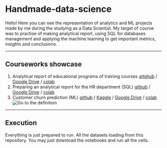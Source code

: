 # Handmade-data-science
Hello! Here you can see the representation of analytics and ML projects made by me during the studying as a Data Scientist. My target of course was to practise of making analytical report, using SQL for databases management and applying the machine learning to get important metrics, insights and conclusions.
***
## Courseworks showcase
1. Analytical report of educational programs of training courses [gitghub](https://github.com/RuslanOraev/handmade-data-science/blob/main/notebooks/courseworks/OraevR_coursework_analytics_1.ipynb) / [Google Drive](https://drive.google.com/file/d/1h-o5B7C1ChDRmG8frcMsA3DGLyH3SWQr/view?usp=sharing)  / [colab](https://colab.research.google.com/drive/1h-o5B7C1ChDRmG8frcMsA3DGLyH3SWQr)<br>
2. Preparing an analytical report for the HR department (SQL) [github](https://github.com/RuslanOraev/handmade-data-science/blob/main/notebooks/courseworks/OraevR_Coursework_analytics_2.ipynb) / [Google Drive](https://drive.google.com/file/d/1-q0e6rFd-c4i39ELLPT8cGBXygAEA5Mb/view?usp=sharing) / [colab](https://colab.research.google.com/drive/1-q0e6rFd-c4i39ELLPT8cGBXygAEA5Mb)<br>
3. Customer churn prediction (ML) [github](https://github.com/RuslanOraev/handmade-data-science/blob/main/notebooks/courseworks/Coursework_ML.ipynb) / [Kaggle](https://www.kaggle.com/ruslanoraev/coursework-ml) / [Google Drive](https://drive.google.com/file/d/1xq2tQejEGu2RAV3uoSeXUl_cUIWWIYCq/view?usp=sharing) / [colab](https://colab.research.google.com/drive/1xq2tQejEGu2RAV3uoSeXUl_cUIWWIYCq)<br>
![Go to the definition](https://github.com/RuslanOraev/handmade-data-science/blob/main/Introduction/ML_cw.gif)<br>
***
## Execution
Everything is just prepared to run. All the datasets loading from this repository. You may just download the notebooks and run all the cells.
